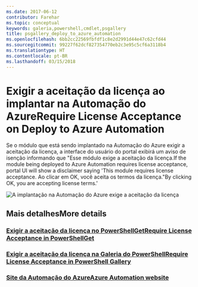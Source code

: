 ```yaml
---
ms.date: 2017-06-12
contributor: Farehar
ms.topic: conceptual
keywords: galeria,powershell,cmdlet,psgallery
title: psgallery_deploy_to_azure_automation
ms.openlocfilehash: 6bb2cc22569fbfdf1c8e2d2991d44e47c62cfd44
ms.sourcegitcommit: 99227f62dcf827354770eb2c3e95c5cf6a3118b4
ms.translationtype: HT
ms.contentlocale: pt-BR
ms.lasthandoff: 03/15/2018
---
```

<a name="require-license-acceptance-on-deploy-to-azure-automation"></a><span data-ttu-id="f37c4-103">Exigir a aceitação da licença ao implantar na Automação do Azure</span><span class="sxs-lookup"><span data-stu-id="f37c4-103">Require License Acceptance on Deploy to Azure Automation</span></span>
===========================

<span data-ttu-id="f37c4-104">Se o módulo que está sendo implantado na Automação do Azure exigir a aceitação da licença, a interface do usuário do portal exibirá um aviso de isenção informando que "Esse módulo exige a aceitação da licença.</span><span class="sxs-lookup"><span data-stu-id="f37c4-104">If the module being deployed to Azure Automation requires license acceptance, portal UI will show a disclaimer saying 'This module requires license acceptance.</span></span> <span data-ttu-id="f37c4-105">Ao clicar em OK, você aceita os termos da licença."</span><span class="sxs-lookup"><span data-stu-id="f37c4-105">By clicking OK, you are accepting license terms.'</span></span>


![A implantação na Automação do Azure exige a aceitação da licença](Images/DeployToAzureAutomationRequireLicenseAcceptanceDisclaimer.png)


## <a name="more-details"></a><span data-ttu-id="f37c4-107">Mais detalhes</span><span class="sxs-lookup"><span data-stu-id="f37c4-107">More details</span></span>
### <a name="require-license-acceptance-in-powershellgetpsgetmodulerequirelicenseacceptancemd"></a>[<span data-ttu-id="f37c4-108">Exigir a aceitação da licença no PowerShellGet</span><span class="sxs-lookup"><span data-stu-id="f37c4-108">Require License Acceptance in PowerShellGet</span></span>](../psget/module/RequireLicenseAcceptance.md)
### <a name="require-license-acceptance-in-powershell-gallerypsgalleryrequireslicenseacceptancemd"></a>[<span data-ttu-id="f37c4-109">Exigir a aceitação da licença na Galeria do PowerShell</span><span class="sxs-lookup"><span data-stu-id="f37c4-109">Require License Acceptance in PowerShell Gallery</span></span>](psgallery_requires_license_acceptance.md)
### <a name="azure-automation-websitehttpazuremicrosoftcomservicesautomation"></a>[<span data-ttu-id="f37c4-110">Site da Automação do Azure</span><span class="sxs-lookup"><span data-stu-id="f37c4-110">Azure Automation website</span></span>](http://azure.microsoft.com/services/automation/)

